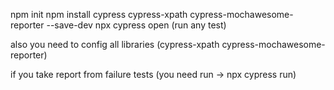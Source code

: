 npm init
npm install cypress cypress-xpath cypress-mochawesome-reporter --save-dev
npx cypress open (run any test)

also you need to config all libraries (cypress-xpath cypress-mochawesome-reporter)

if you take report from failure tests (you need run -> npx cypress run)

